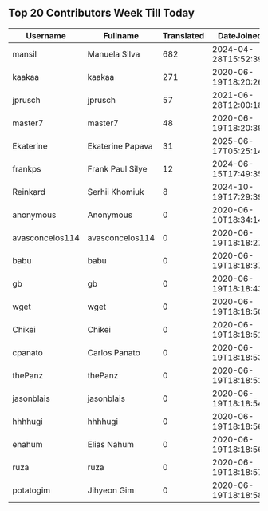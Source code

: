 ## Top 20 Contributors Week Till Today ##
|Username|Fullname|Translated|DateJoined|Language|
|--------|--------|----------|----------|-------|
|mansil|Manuela Silva|682|2024-04-28T15:52:39.|pt|
|kaakaa|kaakaa|271|2020-06-19T18:20:26Z|ja|
|jprusch|jprusch|57|2021-06-28T12:00:18.|de|
|master7|master7|48|2020-06-19T18:20:39.|pl|
|Ekaterine|Ekaterine Papava|31|2025-06-17T05:25:14.|ka|
|frankps|Frank Paul Silye|12|2024-06-15T17:49:35.|nb_NO|
|Reinkard|Serhii Khomiuk|8|2024-10-19T17:29:39.|uk|
|anonymous|Anonymous|0|2020-06-10T18:34:14.||
|avasconcelos114|avasconcelos114|0|2020-06-19T18:18:27Z||
|babu|babu|0|2020-06-19T18:18:37.||
|gb|gb|0|2020-06-19T18:18:43.||
|wget|wget|0|2020-06-19T18:18:50Z|ro|
|Chikei|Chikei|0|2020-06-19T18:18:51Z|zh_Hant|
|cpanato|Carlos Panato|0|2020-06-19T18:18:53Z||
|thePanz|thePanz|0|2020-06-19T18:18:53Z||
|jasonblais|jasonblais|0|2020-06-19T18:18:54Z||
|hhhhugi|hhhhugi|0|2020-06-19T18:18:56.||
|enahum|Elias  Nahum|0|2020-06-19T18:18:56Z|es|
|ruza|ruza|0|2020-06-19T18:18:57.||
|potatogim|Jihyeon Gim|0|2020-06-19T18:18:58.|ko|

